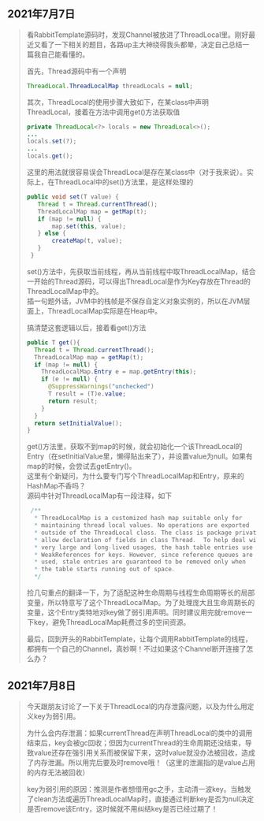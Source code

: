 ## 2021年7月7日
> 看RabbitTemplate源码时，发现Channel被放进了ThreadLocal里。刚好最近又看了一下相关的题目，各路up主大神绕得我头都晕，决定自己总结一篇我自己能看懂的。  
> 
> 首先，Thread源码中有一个声明
> ```java
> ThreadLocal.ThreadLocalMap threadLocals = null;
> ```
> 其次，ThreadLocal的使用步骤大致如下，在某class中声明ThreadLocal，接着在方法中调用get()方法获取值
> ```java
> private ThreadLocal<?> locals = new ThreadLocal<>();
> ...
> locals.set(?);
> ...
> locals.get();
> ```
> 这里的用法就很容易误会ThreadLocal是存在某class中（对于我来说）。实际上，在ThreadLocal中的set()方法里，是这样处理的
> ```java
> public void set(T value) {
>    Thread t = Thread.currentThread();
>    ThreadLocalMap map = getMap(t);
>    if (map != null) {
>        map.set(this, value);
>    } else {
>        createMap(t, value);
>    }
>  }
> ```
> set()方法中，先获取当前线程，再从当前线程中取ThreadLocalMap，结合一开始的Thread源码，可以得出ThreadLocal是作为Key存放在Thread的ThreadLocalMap中的。   
> 插一句题外话，JVM中的栈帧是不保存自定义对象实例的，所以在JVM层面上，ThreadLocalMap实际是在Heap中。  
>
> 搞清楚这套逻辑以后，接着看get()方法
> ```java
> public T get(){
>   Thread t = Thread.currentThread();
>   ThreadLocalMap map = getMap(t);
>   if (map != null) {
>     ThreadLocalMap.Entry e = map.getEntry(this);
>     if (e != null) {
>       @SuppressWarnings("unchecked")
>       T result = (T)e.value;
>       return result;
>     }
>   }
>   return setInitialValue();
> }
> ```
> get()方法里，获取不到map的时候，就会初始化一个该ThreadLocal的Entry（在setInitialValue里，懒得贴出来了），并设置value为null。如果有map的时候，会尝试去getEntry()。  
> 这里有个新疑问，为什么要专门写个ThreadLocalMap和Entry，原来的HashMap不香吗？  
> 源码中针对ThreadLocalMap有一段注释，如下
> ```java
>  /**
>   * ThreadLocalMap is a customized hash map suitable only for
>   * maintaining thread local values. No operations are exported
>   * outside of the ThreadLocal class. The class is package private to
>   * allow declaration of fields in class Thread.  To help deal with
>   * very large and long-lived usages, the hash table entries use
>   * WeakReferences for keys. However, since reference queues are not
>   * used, stale entries are guaranteed to be removed only when
>   * the table starts running out of space.
>   */
> ```
> 捡几句重点的翻译一下，为了适配这种生命周期与线程生命周期等长的局部变量，所以特意写了这个ThreadLocalMap。为了处理庞大且生命周期长的变量，这个Entry类特地对key做了弱引用声明。同时建议用完就remove一下key，避免ThreadLocalMap耗费过多的空间资源。
>
> 最后，回到开头的RabbitTemplate，让每个调用RabbitTemplate的线程，都拥有一个自己的Channel，真妙啊！不过如果这个Channel断开连接了怎么办？


## 2021年7月8日
> 今天跟朋友讨论了一下关于ThreadLocal的内存泄露问题，以及为什么用定义key为弱引用。  
>
> 为什么会内存泄漏：如果currentThread在声明ThreadLocal的类中的调用结束后，key会被gc回收；但因为currentThread的生命周期还没结束，导致value还存在强引用关系而被保留下来，这时value就没办法被回收，造成了内存泄漏。所以用完后要及时remove哦！（这里的泄漏指的是value占用的内存无法被回收）   
>
> key为弱引用的原因：推测是作者想借用gc之手，主动清一波key。当触发了clean方法或遍历ThreadLocalMap时，直接通过判断key是否为null决定是否remove该Entry，这时候就不用纠结key是否已经过期了！  

